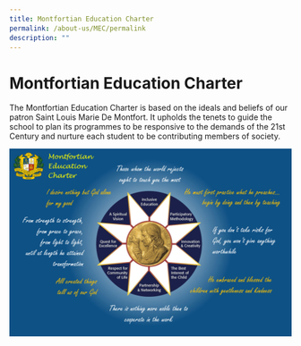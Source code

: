 ```yaml
---
title: Montfortian Education Charter
permalink: /about-us/MEC/permalink
description: ""
---
```

Montfortian Education Charter
============================

The Montfortian Education Charter is based on the ideals and beliefs of our patron Saint Louis Marie De Montfort. It upholds the tenets to guide the school to plan its programmes to be responsive to the demands of the 21st Century and nurture each student to be contributing members of society.

![](/images/MEC%20with%20Montfort%20Sayings.jpg)